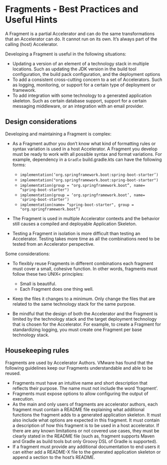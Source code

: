 # Fragments - Best Practices and Useful Hints

A Fragment is a partial Accelerator and can do the same transformations that an Accelerator can do.
It cannot run on its own. It’s always part of the calling (host) Accelerator.

Developing a Fragment is useful in the following situations:

- Updating a version of an element of a technology stack in multiple locations.
Such as updating the JDK version in the build tool configuration, the build pack
configuration, and the deployment options
- To add a consistent cross-cutting concern to a set of Accelerators. Such as logging, monitoring,
or support for a certain type of deployment or framework.
- To add integration with some technology to a generated application skeleton.
Such as  certain database support, support for a certain messaging middleware, or an
integration with an email provider.

## <a id="design-considerations"></a> Design considerations

Developing and maintaining a Fragment is complex:

- As a Fragment author you don’t know what kind of formatting rules or syntax variation is used in a
host Accelerator. A Fragment you develop must be ready to work with all possible syntax and format
variations. For example, dependency in a `Gradle` build.gradle.kts can have the following forms:

    - `implementation(‘org.springframework.boot:spring-boot-starter’)`
    - `implementation("org.springframework.boot:spring-boot-starter")`
    - `implementation(group = "org.springframework.boot”, name= “spring-boot-starter")`
    - `implementation(group = ‘org.springframework.boot’, name= ‘spring-boot-starter’)`
    - `implementation(name= “spring-boot-starter", group = "org.springframework.boot”)`

- The Fragment is used in multiple Accelerator contexts and the behavior still causes a compiled
and deployable Application Skeleton.
- Testing a Fragment in isolation is more difficult than testing an Accelerator.
Testing takes more time as all the combinations need to be tested from an Accelerator perspective.

Some considerations:

- To flexibly reuse Fragments in different combinations each fragment must cover a small,
cohesive function. In other words, fragments must follow these two UNIX< principles:

  - Small is beautiful.
  - Each Fragment does one thing well.

- Keep the files it changes to a minimum. Only change the files that are related to the same
technology stack for the same purpose.
- Be mindful that the design of both the Accelerator and the Fragment is limited by the
technology stack and the target deployment technology that is chosen for the Accelerator.
For example, to create a Fragment for standardizing logging, you must create one Fragment per base
technology stack.

## <a id="housekeeping"></a> Housekeeping rules

Fragments are used by Accelerator Authors. VMware has found that the following guidelines keep our Fragments understandable and able to be reused.

- Fragments must have an intuitive name and short description that reflects their purpose. The name must not include the word ‘fragment’.
- Fragments must expose options to allow configuring the output of execution.
- As the main and only users of fragments are accelerator authors, each fragment must contain a
README file explaining what additional functions the fragment adds to a generated application skeleton.
It must also include what options are expected in this fragment. It must contain a
description of how this fragment is to be used in a host accelerator. If there are any known
limitations or not covered use cases, they must be clearly stated in the README file (such as,
fragment supports Maven and Gradle as build tools but only Groovy DSL of Gradle is supported).
- If a fragment must provide any additional documentation to end users it can either add a README-X
file to the generated application skeleton or append a section to the host’s README.
